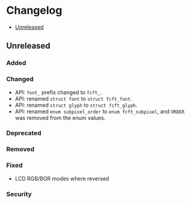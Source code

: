 # Changelog

* [Unreleased](#unreleased)


## Unreleased
### Added
### Changed

* API: `font_` prefix changed to `fcft_`.
* API: renamed `struct font` to `struct fcft_font`.
* API: renamed `struct glyph` to `struct fcft_glyph`.
* API: renamed `enum subpixel_order` to `enum fcft_subpixel`, and
  `ORDER` was removed from the enum values.


### Deprecated
### Removed
### Fixed

* LCD RGB/BGR modes where reversed

### Security
